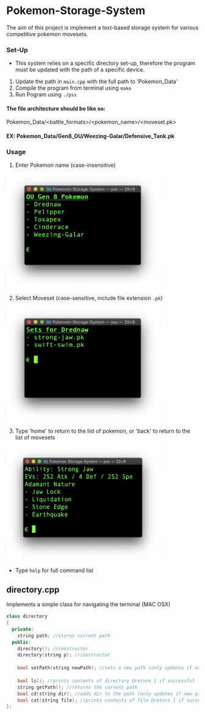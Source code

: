 # Pokemon-Storage-System
The aim of this project is implement a text-based storage system for various competitive pokemon movesets. 

### Set-Up

- This system relies on a specific directory set-up, therefore the program must be updated with the path of a specific device.
1) Update the path in `main.cpp` with the full path to 'Pokemon_Data'
2) Compile the program from terminal using `make`
3) Run Pogram using `./pss`

#### The file architecture should be like so:  
Pokemon_Data/<battle_formats>/<pokemon_name>/<moveset.pk> 
 
#### EX: Pokemon_Data/Gen8_OU/Weezing-Galar/Defensive_Tank.pk

### Usage
1) Enter Pokemon name (case-insensitive)
<img src="https://github.com/yokey21/Pokemon-Storage-System/blob/master/images/pokemon.png"  width="400" height="300" />

2) Select Moveset (case-sensitive, include file extension `.pk`)
<img src="https://github.com/yokey21/Pokemon-Storage-System/blob/master/images/sets.png"  width="400" height="300" />

3) Type 'home' to return to the list of pokemon, or 'back' to return to the list of movesets
<img src="https://github.com/yokey21/Pokemon-Storage-System/blob/master/images/set.png"  width="400" height="300" />

- Type `help` for full command list



## directory.cpp
Implements a simple class for navigating the terminal (MAC OSX)

```cpp
class directory
{
  private:
    string path; //stores current path
  public:
    directory(); //constructor
    directory(string p); //constructor

    bool setPath(string newPath); //sets a new path (only updates if new path is valid) @return 1 if successful

    bool ls(); //prints contents of directory @return 1 if successful
    string getPath(); //returns the current path
    bool cd(string dir); //adds dir to the path (only updates if new path is valid) @return 1 if successful
    bool cat(string file); //prints contents of file @return 1 if successful
};
```
